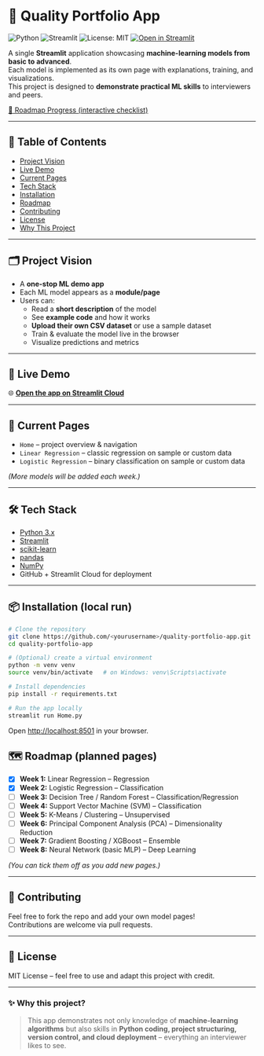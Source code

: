 # 🧠 Quality Portfolio App  

![Python](https://img.shields.io/badge/Python-3.9%2B-blue?logo=python)
![Streamlit](https://img.shields.io/badge/Streamlit-%E2%9C%A8%20latest-red?logo=streamlit)
![License: MIT](https://img.shields.io/badge/License-MIT-green.svg)
[![Open in Streamlit](https://static.streamlit.io/badges/streamlit_badge_black_white.svg)](https://quality-portfolio-app-lavyv9znczkrgjt3xc4h5a.streamlit.app)

A single **Streamlit** application showcasing **machine-learning models from basic to advanced**.  
Each model is implemented as its own page with explanations, training, and visualizations.  
This project is designed to **demonstrate practical ML skills** to interviewers and peers.

[📌 Roadmap Progress (interactive checklist)](../../issues/1)

---

## 📑 Table of Contents  

- [Project Vision](#-project-vision)  
- [Live Demo](#-live-demo)  
- [Current Pages](#-current-pages)  
- [Tech Stack](#-tech-stack)  
- [Installation](#-installation-local-run)  
- [Roadmap](#-roadmap-planned-pages)  
- [Contributing](#-contributing)  
- [License](#-license)  
- [Why This Project](#-why-this-project)  

---

## 🗂️ Project Vision  
- A **one-stop ML demo app**  
- Each ML model appears as a **module/page**  
- Users can:
  - Read a **short description** of the model  
  - See **example code** and how it works  
  - **Upload their own CSV dataset** or use a sample dataset  
  - Train & evaluate the model live in the browser  
  - Visualize predictions and metrics  

---

## 🚀 Live Demo  
🌐 **[Open the app on Streamlit Cloud](https://quality-portfolio-app-lavyv9znczkrgjt3xc4h5a.streamlit.app)**  

---

## 📁 Current Pages  
- `Home` – project overview & navigation  
- `Linear Regression` – classic regression on sample or custom data  
- `Logistic Regression` – binary classification on sample or custom data  

*(More models will be added each week.)*

---

## 🛠️ Tech Stack  
- [Python 3.x](https://www.python.org/)  
- [Streamlit](https://streamlit.io/)  
- [scikit-learn](https://scikit-learn.org/)  
- [pandas](https://pandas.pydata.org/)  
- [NumPy](https://numpy.org/)  
- GitHub + Streamlit Cloud for deployment  

---

## 📦 Installation (local run)

```bash
# Clone the repository
git clone https://github.com/<yourusername>/quality-portfolio-app.git
cd quality-portfolio-app

# (Optional) create a virtual environment
python -m venv venv
source venv/bin/activate   # on Windows: venv\Scripts\activate

# Install dependencies
pip install -r requirements.txt

# Run the app locally
streamlit run Home.py

```
Open [http://localhost:8501](http://localhost:8501) in your browser.

## 🗺️ Roadmap (planned pages)

- [x] **Week 1:** Linear Regression – Regression  
- [x] **Week 2:** Logistic Regression – Classification  
- [ ] **Week 3:** Decision Tree / Random Forest – Classification/Regression  
- [ ] **Week 4:** Support Vector Machine (SVM) – Classification  
- [ ] **Week 5:** K-Means / Clustering – Unsupervised  
- [ ] **Week 6:** Principal Component Analysis (PCA) – Dimensionality Reduction  
- [ ] **Week 7:** Gradient Boosting / XGBoost – Ensemble  
- [ ] **Week 8:** Neural Network (basic MLP) – Deep Learning

*(You can tick them off as you add new pages.)*

---

## 🤝 Contributing

Feel free to fork the repo and add your own model pages!  
Contributions are welcome via pull requests.

---

## 📜 License

MIT License – feel free to use and adapt this project with credit.

---

### ✨ Why this project?

> This app demonstrates not only knowledge of **machine-learning algorithms** but also skills in **Python coding, project structuring, version control, and cloud deployment** – everything an interviewer likes to see.


